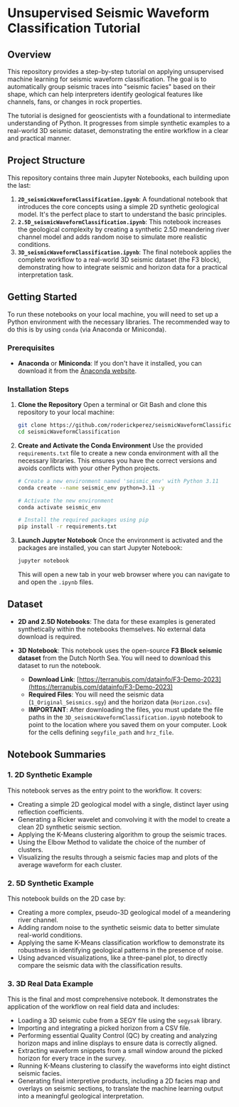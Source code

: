 # Unsupervised Seismic Waveform Classification Tutorial

## Overview

This repository provides a step-by-step tutorial on applying unsupervised machine learning for seismic waveform classification. The goal is to automatically group seismic traces into "seismic facies" based on their shape, which can help interpreters identify geological features like channels, fans, or changes in rock properties.

The tutorial is designed for geoscientists with a foundational to intermediate understanding of Python. It progresses from simple synthetic examples to a real-world 3D seismic dataset, demonstrating the entire workflow in a clear and practical manner.

## Project Structure

This repository contains three main Jupyter Notebooks, each building upon the last:

1.  **`2D_seismicWaveformClassification.ipynb`**: A foundational notebook that introduces the core concepts using a simple 2D synthetic geological model. It's the perfect place to start to understand the basic principles.
2.  **`2.5D_seismicWaveformClassification.ipynb`**: This notebook increases the geological complexity by creating a synthetic 2.5D meandering river channel model and adds random noise to simulate more realistic conditions.
3.  **`3D_seismicWaveformClassification.ipynb`**: The final notebook applies the complete workflow to a real-world 3D seismic dataset (the F3 block), demonstrating how to integrate seismic and horizon data for a practical interpretation task.

## Getting Started

To run these notebooks on your local machine, you will need to set up a Python environment with the necessary libraries. The recommended way to do this is by using `conda` (via Anaconda or Miniconda).

### Prerequisites

-   **Anaconda** or **Miniconda**: If you don't have it installed, you can download it from the [Anaconda website](https://www.anaconda.com/products/distribution).

### Installation Steps

1.  **Clone the Repository**
    Open a terminal or Git Bash and clone this repository to your local machine:
    ```bash
    git clone https://github.com/roderickperez/seismicWaveformClassification.git
    cd seismicWaveformClassification
    ```

2.  **Create and Activate the Conda Environment**
    Use the provided `requirements.txt` file to create a new conda environment with all the necessary libraries. This ensures you have the correct versions and avoids conflicts with your other Python projects.
    ```bash
    # Create a new environment named 'seismic_env' with Python 3.11
    conda create --name seismic_env python=3.11 -y

    # Activate the new environment
    conda activate seismic_env

    # Install the required packages using pip
    pip install -r requirements.txt
    ```

3.  **Launch Jupyter Notebook**
    Once the environment is activated and the packages are installed, you can start Jupyter Notebook:
    ```bash
    jupyter notebook
    ```
    This will open a new tab in your web browser where you can navigate to and open the `.ipynb` files.

## Dataset

-   **2D and 2.5D Notebooks**: The data for these examples is generated synthetically within the notebooks themselves. No external data download is required.

-   **3D Notebook**: This notebook uses the open-source **F3 Block seismic dataset** from the Dutch North Sea. You will need to download this dataset to run the notebook.
    -   **Download Link**: [https://terranubis.com/datainfo/F3-Demo-2023](https://terranubis.com/datainfo/F3-Demo-2023)
    -   **Required Files**: You will need the seismic data (`1_Original_Seismics.sgy`) and the horizon data (`Horizon.csv`).
    -   **IMPORTANT**: After downloading the files, you must update the file paths in the `3D_seismicWaveformClassification.ipynb` notebook to point to the location where you saved them on your computer. Look for the cells defining `segyfile_path` and `hrz_file`.

## Notebook Summaries

### 1. 2D Synthetic Example
This notebook serves as the entry point to the workflow. It covers:
-   Creating a simple 2D geological model with a single, distinct layer using reflection coefficients.
-   Generating a Ricker wavelet and convolving it with the model to create a clean 2D synthetic seismic section.
-   Applying the K-Means clustering algorithm to group the seismic traces.
-   Using the Elbow Method to validate the choice of the number of clusters.
-   Visualizing the results through a seismic facies map and plots of the average waveform for each cluster.

### 2. 5D Synthetic Example
This notebook builds on the 2D case by:
-   Creating a more complex, pseudo-3D geological model of a meandering river channel.
-   Adding random noise to the synthetic seismic data to better simulate real-world conditions.
-   Applying the same K-Means classification workflow to demonstrate its robustness in identifying geological patterns in the presence of noise.
-   Using advanced visualizations, like a three-panel plot, to directly compare the seismic data with the classification results.

### 3. 3D Real Data Example
This is the final and most comprehensive notebook. It demonstrates the application of the workflow on real field data and includes:
-   Loading a 3D seismic cube from a SEGY file using the `segysak` library.
-   Importing and integrating a picked horizon from a CSV file.
-   Performing essential Quality Control (QC) by creating and analyzing horizon maps and inline displays to ensure data is correctly aligned.
-   Extracting waveform snippets from a small window around the picked horizon for every trace in the survey.
-   Running K-Means clustering to classify the waveforms into eight distinct seismic facies.
-   Generating final interpretive products, including a 2D facies map and overlays on seismic sections, to translate the machine learning output into a meaningful geological interpretation.
